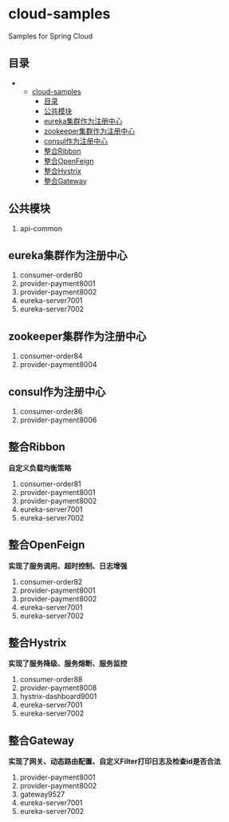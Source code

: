# cloud-samples
Samples for Spring Cloud

## 目录

* * [cloud\-samples](#cloud-samples)
    * [目录](#%E7%9B%AE%E5%BD%95)
    * [公共模块](#%E5%85%AC%E5%85%B1%E6%A8%A1%E5%9D%97)
    * [eureka集群作为注册中心](#eureka%E9%9B%86%E7%BE%A4%E4%BD%9C%E4%B8%BA%E6%B3%A8%E5%86%8C%E4%B8%AD%E5%BF%83)
    * [zookeeper集群作为注册中心](#zookeeper%E9%9B%86%E7%BE%A4%E4%BD%9C%E4%B8%BA%E6%B3%A8%E5%86%8C%E4%B8%AD%E5%BF%83)
    * [consul作为注册中心](#consul%E4%BD%9C%E4%B8%BA%E6%B3%A8%E5%86%8C%E4%B8%AD%E5%BF%83)
    * [整合Ribbon](#%E6%95%B4%E5%90%88ribbon)
    * [整合OpenFeign](#%E6%95%B4%E5%90%88openfeign)
    * [整合Hystrix](#%E6%95%B4%E5%90%88hystrix)
    * [整合Gateway](#%E6%95%B4%E5%90%88gateway)

## 公共模块

1. api-common

## eureka集群作为注册中心

1. consumer-order80
2. provider-payment8001
3. provider-payment8002
4. eureka-server7001
5. eureka-server7002

## zookeeper集群作为注册中心

1. consumer-order84
2. provider-payment8004

## consul作为注册中心

1. consumer-order86
2. provider-payment8006

## 整合Ribbon

**自定义负载均衡策略**

1. consumer-order81
2. provider-payment8001
3. provider-payment8002
4. eureka-server7001
5. eureka-server7002

## 整合OpenFeign

**实现了服务调用、超时控制、日志增强**

1. consumer-order82
2. provider-payment8001
3. provider-payment8002
4. eureka-server7001
5. eureka-server7002

## 整合Hystrix

**实现了服务降级、服务熔断、服务监控**

1. consumer-order88
2. provider-payment8008
3. hystrix-dashboard9001
4. eureka-server7001
5. eureka-server7002

## 整合Gateway

**实现了网关、动态路由配置、自定义Filter打印日志及检查id是否合法**

1. provider-payment8001
2. provider-payment8002
3. gateway9527
4. eureka-server7001
5. eureka-server7002